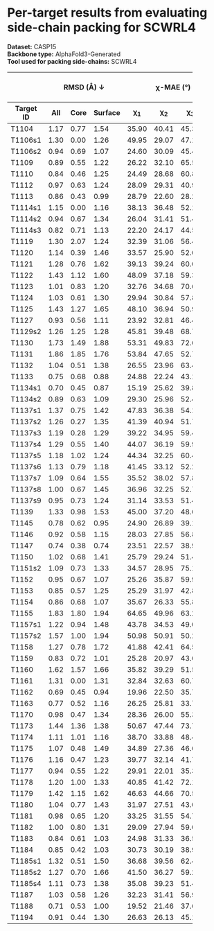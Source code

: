 # Per-target results from evaluating side-chain packing for SCWRL4

**Dataset:** CASP15  
**Backbone type:** AlphaFold3-Generated  
**Tool used for packing side-chains:** SCWRL4  
<table style="width:85%;">
  <thead>
    <tr>
      <th></th>
      <th colspan="3"><strong>RMSD (Å) ↓</strong></th>
      <th colspan="4"><strong>&chi;-MAE (°) ↓</strong></th>
      <th><strong>RR (%) ↑</strong></th>
      <th colspan="3"><strong>Steric Clashes (#) ↓</strong></th>
    </tr>
    <tr>
      <th><strong>Target ID</strong></th>
      <th><strong>All</strong></th>
      <th><strong>Core</strong></th>
      <th><strong>Surface</strong></th>
      <th>&chi;<sub>1</sub></th>
      <th>&chi;<sub>2</sub></th>
      <th>&chi;<sub>3</sub></th>
      <th>&chi;<sub>4</sub></th>
      <th>&chi;<sub>1-4</sub></th>
      <th>100%</th>
      <th>90%</th>
      <th>80%</th>
    </tr>
  </thead>
  <tbody>
    <tr>
      <td>T1104</td>
      <td>1.17</td>
      <td>0.77</td>
      <td>1.54</td>
      <td>35.90</td>
      <td>40.41</td>
      <td>45.31</td>
      <td>61.07</td>
      <td>48.4</td>
      <td>79.0</td>
      <td>15.0</td>
      <td>0.0</td>
    </tr>
    <tr>
      <td>T1106s1</td>
      <td>1.30</td>
      <td>0.00</td>
      <td>1.26</td>
      <td>49.95</td>
      <td>29.07</td>
      <td>47.12</td>
      <td>57.09</td>
      <td>53.2</td>
      <td>17.0</td>
      <td>5.0</td>
      <td>0.0</td>
    </tr>
    <tr>
      <td>T1106s2</td>
      <td>0.94</td>
      <td>0.69</td>
      <td>1.07</td>
      <td>24.60</td>
      <td>30.09</td>
      <td>45.44</td>
      <td>56.70</td>
      <td>53.2</td>
      <td>47.0</td>
      <td>10.0</td>
      <td>1.0</td>
    </tr>
    <tr>
      <td>T1109</td>
      <td>0.89</td>
      <td>0.55</td>
      <td>1.22</td>
      <td>26.22</td>
      <td>32.10</td>
      <td>65.57</td>
      <td>44.15</td>
      <td>60.8</td>
      <td>89.0</td>
      <td>18.0</td>
      <td>5.0</td>
    </tr>
    <tr>
      <td>T1110</td>
      <td>0.84</td>
      <td>0.46</td>
      <td>1.25</td>
      <td>24.49</td>
      <td>28.68</td>
      <td>60.84</td>
      <td>34.23</td>
      <td>66.3</td>
      <td>106.0</td>
      <td>23.0</td>
      <td>4.0</td>
    </tr>
    <tr>
      <td>T1112</td>
      <td>0.97</td>
      <td>0.63</td>
      <td>1.24</td>
      <td>28.09</td>
      <td>29.31</td>
      <td>40.98</td>
      <td>65.51</td>
      <td>53.6</td>
      <td>197.0</td>
      <td>29.0</td>
      <td>8.0</td>
    </tr>
    <tr>
      <td>T1113</td>
      <td>0.86</td>
      <td>0.43</td>
      <td>0.99</td>
      <td>28.79</td>
      <td>22.60</td>
      <td>28.24</td>
      <td>14.13</td>
      <td>61.3</td>
      <td>67.0</td>
      <td>10.0</td>
      <td>1.0</td>
    </tr>
    <tr>
      <td>T1114s1</td>
      <td>1.15</td>
      <td>0.00</td>
      <td>1.16</td>
      <td>38.13</td>
      <td>36.48</td>
      <td>52.11</td>
      <td>42.26</td>
      <td>46.8</td>
      <td>32.0</td>
      <td>3.0</td>
      <td>2.0</td>
    </tr>
    <tr>
      <td>T1114s2</td>
      <td>0.94</td>
      <td>0.67</td>
      <td>1.34</td>
      <td>26.04</td>
      <td>31.41</td>
      <td>51.42</td>
      <td>77.12</td>
      <td>54.8</td>
      <td>196.0</td>
      <td>63.0</td>
      <td>24.0</td>
    </tr>
    <tr>
      <td>T1114s3</td>
      <td>0.82</td>
      <td>0.71</td>
      <td>1.13</td>
      <td>22.20</td>
      <td>24.17</td>
      <td>44.55</td>
      <td>77.33</td>
      <td>61.0</td>
      <td>374.0</td>
      <td>111.0</td>
      <td>31.0</td>
    </tr>
    <tr>
      <td>T1119</td>
      <td>1.30</td>
      <td>2.07</td>
      <td>1.24</td>
      <td>32.39</td>
      <td>31.06</td>
      <td>56.42</td>
      <td>91.15</td>
      <td>45.0</td>
      <td>10.0</td>
      <td>2.0</td>
      <td>1.0</td>
    </tr>
    <tr>
      <td>T1120</td>
      <td>1.14</td>
      <td>0.39</td>
      <td>1.46</td>
      <td>33.57</td>
      <td>25.90</td>
      <td>52.01</td>
      <td>71.11</td>
      <td>49.7</td>
      <td>58.0</td>
      <td>8.0</td>
      <td>0.0</td>
    </tr>
    <tr>
      <td>T1121</td>
      <td>1.28</td>
      <td>0.76</td>
      <td>1.62</td>
      <td>39.13</td>
      <td>39.24</td>
      <td>60.00</td>
      <td>70.09</td>
      <td>41.3</td>
      <td>183.0</td>
      <td>35.0</td>
      <td>4.0</td>
    </tr>
    <tr>
      <td>T1122</td>
      <td>1.43</td>
      <td>1.12</td>
      <td>1.60</td>
      <td>48.09</td>
      <td>37.18</td>
      <td>59.32</td>
      <td>50.35</td>
      <td>45.0</td>
      <td>83.0</td>
      <td>20.0</td>
      <td>6.0</td>
    </tr>
    <tr>
      <td>T1123</td>
      <td>1.01</td>
      <td>0.83</td>
      <td>1.20</td>
      <td>32.76</td>
      <td>34.68</td>
      <td>70.67</td>
      <td>56.43</td>
      <td>49.7</td>
      <td>155.0</td>
      <td>45.0</td>
      <td>9.0</td>
    </tr>
    <tr>
      <td>T1124</td>
      <td>1.03</td>
      <td>0.61</td>
      <td>1.30</td>
      <td>29.94</td>
      <td>30.84</td>
      <td>57.87</td>
      <td>63.61</td>
      <td>57.2</td>
      <td>182.0</td>
      <td>35.0</td>
      <td>6.0</td>
    </tr>
    <tr>
      <td>T1125</td>
      <td>1.43</td>
      <td>1.27</td>
      <td>1.65</td>
      <td>48.10</td>
      <td>36.94</td>
      <td>50.92</td>
      <td>64.28</td>
      <td>30.6</td>
      <td>341.0</td>
      <td>70.0</td>
      <td>17.0</td>
    </tr>
    <tr>
      <td>T1127</td>
      <td>0.93</td>
      <td>0.56</td>
      <td>1.11</td>
      <td>23.92</td>
      <td>32.81</td>
      <td>46.41</td>
      <td>60.89</td>
      <td>56.4</td>
      <td>108.0</td>
      <td>19.0</td>
      <td>5.0</td>
    </tr>
    <tr>
      <td>T1129s2</td>
      <td>1.26</td>
      <td>1.25</td>
      <td>1.28</td>
      <td>45.81</td>
      <td>39.48</td>
      <td>68.79</td>
      <td>62.32</td>
      <td>41.1</td>
      <td>436.0</td>
      <td>125.0</td>
      <td>36.0</td>
    </tr>
    <tr>
      <td>T1130</td>
      <td>1.73</td>
      <td>1.49</td>
      <td>1.88</td>
      <td>53.31</td>
      <td>49.83</td>
      <td>72.65</td>
      <td>80.00</td>
      <td>30.5</td>
      <td>83.0</td>
      <td>29.0</td>
      <td>11.0</td>
    </tr>
    <tr>
      <td>T1131</td>
      <td>1.86</td>
      <td>1.85</td>
      <td>1.76</td>
      <td>53.84</td>
      <td>47.65</td>
      <td>52.79</td>
      <td>62.22</td>
      <td>28.0</td>
      <td>37.0</td>
      <td>7.0</td>
      <td>0.0</td>
    </tr>
    <tr>
      <td>T1132</td>
      <td>1.04</td>
      <td>0.51</td>
      <td>1.38</td>
      <td>26.55</td>
      <td>23.96</td>
      <td>63.49</td>
      <td>41.80</td>
      <td>58.5</td>
      <td>43.0</td>
      <td>11.0</td>
      <td>0.0</td>
    </tr>
    <tr>
      <td>T1133</td>
      <td>0.75</td>
      <td>0.68</td>
      <td>0.88</td>
      <td>24.88</td>
      <td>22.24</td>
      <td>43.16</td>
      <td>52.83</td>
      <td>63.7</td>
      <td>232.0</td>
      <td>46.0</td>
      <td>10.0</td>
    </tr>
    <tr>
      <td>T1134s1</td>
      <td>0.70</td>
      <td>0.45</td>
      <td>0.87</td>
      <td>15.19</td>
      <td>25.62</td>
      <td>39.81</td>
      <td>47.55</td>
      <td>61.3</td>
      <td>85.0</td>
      <td>22.0</td>
      <td>4.0</td>
    </tr>
    <tr>
      <td>T1134s2</td>
      <td>0.89</td>
      <td>0.63</td>
      <td>1.09</td>
      <td>29.30</td>
      <td>25.96</td>
      <td>52.46</td>
      <td>56.58</td>
      <td>52.0</td>
      <td>136.0</td>
      <td>41.0</td>
      <td>11.0</td>
    </tr>
    <tr>
      <td>T1137s1</td>
      <td>1.37</td>
      <td>0.75</td>
      <td>1.42</td>
      <td>47.83</td>
      <td>36.38</td>
      <td>54.16</td>
      <td>74.66</td>
      <td>41.7</td>
      <td>117.0</td>
      <td>25.0</td>
      <td>5.0</td>
    </tr>
    <tr>
      <td>T1137s2</td>
      <td>1.26</td>
      <td>0.27</td>
      <td>1.35</td>
      <td>41.39</td>
      <td>40.94</td>
      <td>51.75</td>
      <td>69.35</td>
      <td>43.4</td>
      <td>87.0</td>
      <td>9.0</td>
      <td>3.0</td>
    </tr>
    <tr>
      <td>T1137s3</td>
      <td>1.19</td>
      <td>0.28</td>
      <td>1.29</td>
      <td>39.22</td>
      <td>34.95</td>
      <td>59.41</td>
      <td>76.28</td>
      <td>42.7</td>
      <td>118.0</td>
      <td>27.0</td>
      <td>7.0</td>
    </tr>
    <tr>
      <td>T1137s4</td>
      <td>1.29</td>
      <td>0.55</td>
      <td>1.40</td>
      <td>44.07</td>
      <td>36.19</td>
      <td>59.98</td>
      <td>66.88</td>
      <td>40.6</td>
      <td>123.0</td>
      <td>20.0</td>
      <td>3.0</td>
    </tr>
    <tr>
      <td>T1137s5</td>
      <td>1.18</td>
      <td>1.02</td>
      <td>1.24</td>
      <td>44.34</td>
      <td>32.25</td>
      <td>60.44</td>
      <td>63.51</td>
      <td>42.6</td>
      <td>118.0</td>
      <td>23.0</td>
      <td>9.0</td>
    </tr>
    <tr>
      <td>T1137s6</td>
      <td>1.13</td>
      <td>0.79</td>
      <td>1.18</td>
      <td>41.45</td>
      <td>33.12</td>
      <td>52.25</td>
      <td>90.62</td>
      <td>42.4</td>
      <td>106.0</td>
      <td>20.0</td>
      <td>2.0</td>
    </tr>
    <tr>
      <td>T1137s7</td>
      <td>1.09</td>
      <td>0.64</td>
      <td>1.55</td>
      <td>35.52</td>
      <td>38.02</td>
      <td>57.89</td>
      <td>69.40</td>
      <td>42.7</td>
      <td>127.0</td>
      <td>25.0</td>
      <td>4.0</td>
    </tr>
    <tr>
      <td>T1137s8</td>
      <td>1.00</td>
      <td>0.67</td>
      <td>1.45</td>
      <td>36.96</td>
      <td>32.25</td>
      <td>52.76</td>
      <td>84.33</td>
      <td>53.4</td>
      <td>84.0</td>
      <td>15.0</td>
      <td>1.0</td>
    </tr>
    <tr>
      <td>T1137s9</td>
      <td>0.95</td>
      <td>0.73</td>
      <td>1.24</td>
      <td>31.14</td>
      <td>33.53</td>
      <td>51.49</td>
      <td>73.16</td>
      <td>54.4</td>
      <td>121.0</td>
      <td>20.0</td>
      <td>2.0</td>
    </tr>
    <tr>
      <td>T1139</td>
      <td>1.33</td>
      <td>0.98</td>
      <td>1.53</td>
      <td>45.00</td>
      <td>37.20</td>
      <td>48.66</td>
      <td>31.90</td>
      <td>36.9</td>
      <td>162.0</td>
      <td>33.0</td>
      <td>12.0</td>
    </tr>
    <tr>
      <td>T1145</td>
      <td>0.78</td>
      <td>0.62</td>
      <td>0.95</td>
      <td>24.90</td>
      <td>26.89</td>
      <td>39.15</td>
      <td>67.51</td>
      <td>54.4</td>
      <td>391.0</td>
      <td>80.0</td>
      <td>15.0</td>
    </tr>
    <tr>
      <td>T1146</td>
      <td>0.92</td>
      <td>0.58</td>
      <td>1.15</td>
      <td>28.03</td>
      <td>27.85</td>
      <td>56.84</td>
      <td>63.60</td>
      <td>56.2</td>
      <td>144.0</td>
      <td>32.0</td>
      <td>6.0</td>
    </tr>
    <tr>
      <td>T1147</td>
      <td>0.74</td>
      <td>0.38</td>
      <td>0.74</td>
      <td>23.51</td>
      <td>22.57</td>
      <td>38.98</td>
      <td>68.91</td>
      <td>69.7</td>
      <td>34.0</td>
      <td>9.0</td>
      <td>0.0</td>
    </tr>
    <tr>
      <td>T1150</td>
      <td>1.02</td>
      <td>0.68</td>
      <td>1.41</td>
      <td>25.79</td>
      <td>29.24</td>
      <td>51.45</td>
      <td>66.85</td>
      <td>53.2</td>
      <td>217.0</td>
      <td>52.0</td>
      <td>12.0</td>
    </tr>
    <tr>
      <td>T1151s2</td>
      <td>1.09</td>
      <td>0.73</td>
      <td>1.33</td>
      <td>34.57</td>
      <td>28.95</td>
      <td>75.19</td>
      <td>63.63</td>
      <td>50.0</td>
      <td>65.0</td>
      <td>24.0</td>
      <td>10.0</td>
    </tr>
    <tr>
      <td>T1152</td>
      <td>0.95</td>
      <td>0.67</td>
      <td>1.07</td>
      <td>25.26</td>
      <td>35.87</td>
      <td>59.96</td>
      <td>60.56</td>
      <td>55.0</td>
      <td>12.0</td>
      <td>1.0</td>
      <td>0.0</td>
    </tr>
    <tr>
      <td>T1153</td>
      <td>0.85</td>
      <td>0.57</td>
      <td>1.25</td>
      <td>25.29</td>
      <td>31.97</td>
      <td>42.88</td>
      <td>58.96</td>
      <td>58.3</td>
      <td>176.0</td>
      <td>57.0</td>
      <td>22.0</td>
    </tr>
    <tr>
      <td>T1154</td>
      <td>0.86</td>
      <td>0.68</td>
      <td>1.07</td>
      <td>35.67</td>
      <td>26.33</td>
      <td>55.85</td>
      <td>44.69</td>
      <td>57.3</td>
      <td>496.0</td>
      <td>82.0</td>
      <td>16.0</td>
    </tr>
    <tr>
      <td>T1155</td>
      <td>1.83</td>
      <td>1.80</td>
      <td>1.94</td>
      <td>64.65</td>
      <td>49.96</td>
      <td>63.26</td>
      <td>61.81</td>
      <td>18.0</td>
      <td>51.0</td>
      <td>14.0</td>
      <td>2.0</td>
    </tr>
    <tr>
      <td>T1157s1</td>
      <td>1.22</td>
      <td>0.94</td>
      <td>1.48</td>
      <td>43.78</td>
      <td>34.53</td>
      <td>49.05</td>
      <td>70.61</td>
      <td>41.5</td>
      <td>520.0</td>
      <td>116.0</td>
      <td>20.0</td>
    </tr>
    <tr>
      <td>T1157s2</td>
      <td>1.57</td>
      <td>1.00</td>
      <td>1.94</td>
      <td>50.98</td>
      <td>50.91</td>
      <td>50.24</td>
      <td>52.47</td>
      <td>32.8</td>
      <td>200.0</td>
      <td>38.0</td>
      <td>10.0</td>
    </tr>
    <tr>
      <td>T1158</td>
      <td>1.27</td>
      <td>0.78</td>
      <td>1.72</td>
      <td>41.88</td>
      <td>42.41</td>
      <td>64.58</td>
      <td>77.70</td>
      <td>32.8</td>
      <td>642.0</td>
      <td>141.0</td>
      <td>28.0</td>
    </tr>
    <tr>
      <td>T1159</td>
      <td>0.83</td>
      <td>0.72</td>
      <td>1.01</td>
      <td>25.28</td>
      <td>20.97</td>
      <td>43.68</td>
      <td>59.28</td>
      <td>61.4</td>
      <td>79.0</td>
      <td>16.0</td>
      <td>7.0</td>
    </tr>
    <tr>
      <td>T1160</td>
      <td>1.62</td>
      <td>1.57</td>
      <td>1.66</td>
      <td>35.82</td>
      <td>39.29</td>
      <td>51.55</td>
      <td>53.11</td>
      <td>42.9</td>
      <td>5.0</td>
      <td>3.0</td>
      <td>0.0</td>
    </tr>
    <tr>
      <td>T1161</td>
      <td>1.31</td>
      <td>0.00</td>
      <td>1.31</td>
      <td>32.84</td>
      <td>32.63</td>
      <td>60.77</td>
      <td>68.37</td>
      <td>48.6</td>
      <td>4.0</td>
      <td>0.0</td>
      <td>0.0</td>
    </tr>
    <tr>
      <td>T1162</td>
      <td>0.69</td>
      <td>0.45</td>
      <td>0.94</td>
      <td>19.96</td>
      <td>22.50</td>
      <td>35.78</td>
      <td>46.90</td>
      <td>65.7</td>
      <td>68.0</td>
      <td>18.0</td>
      <td>4.0</td>
    </tr>
    <tr>
      <td>T1163</td>
      <td>0.77</td>
      <td>0.52</td>
      <td>1.16</td>
      <td>26.25</td>
      <td>25.81</td>
      <td>33.79</td>
      <td>39.81</td>
      <td>63.6</td>
      <td>56.0</td>
      <td>13.0</td>
      <td>3.0</td>
    </tr>
    <tr>
      <td>T1170</td>
      <td>0.98</td>
      <td>0.47</td>
      <td>1.34</td>
      <td>28.36</td>
      <td>26.00</td>
      <td>55.38</td>
      <td>75.17</td>
      <td>56.3</td>
      <td>135.0</td>
      <td>24.0</td>
      <td>10.0</td>
    </tr>
    <tr>
      <td>T1173</td>
      <td>1.44</td>
      <td>1.36</td>
      <td>1.38</td>
      <td>50.67</td>
      <td>47.44</td>
      <td>73.74</td>
      <td>65.75</td>
      <td>36.4</td>
      <td>81.0</td>
      <td>14.0</td>
      <td>4.0</td>
    </tr>
    <tr>
      <td>T1174</td>
      <td>1.11</td>
      <td>1.01</td>
      <td>1.16</td>
      <td>38.70</td>
      <td>33.88</td>
      <td>48.42</td>
      <td>49.10</td>
      <td>52.3</td>
      <td>102.0</td>
      <td>22.0</td>
      <td>10.0</td>
    </tr>
    <tr>
      <td>T1175</td>
      <td>1.07</td>
      <td>0.48</td>
      <td>1.49</td>
      <td>34.89</td>
      <td>27.36</td>
      <td>46.69</td>
      <td>66.82</td>
      <td>53.6</td>
      <td>127.0</td>
      <td>26.0</td>
      <td>11.0</td>
    </tr>
    <tr>
      <td>T1176</td>
      <td>1.16</td>
      <td>0.47</td>
      <td>1.23</td>
      <td>39.77</td>
      <td>32.14</td>
      <td>41.74</td>
      <td>35.24</td>
      <td>45.1</td>
      <td>84.0</td>
      <td>18.0</td>
      <td>4.0</td>
    </tr>
    <tr>
      <td>T1177</td>
      <td>0.94</td>
      <td>0.55</td>
      <td>1.22</td>
      <td>29.91</td>
      <td>22.01</td>
      <td>35.35</td>
      <td>34.57</td>
      <td>60.6</td>
      <td>113.0</td>
      <td>19.0</td>
      <td>1.0</td>
    </tr>
    <tr>
      <td>T1178</td>
      <td>1.20</td>
      <td>1.00</td>
      <td>1.33</td>
      <td>40.85</td>
      <td>41.42</td>
      <td>72.18</td>
      <td>62.34</td>
      <td>37.8</td>
      <td>144.0</td>
      <td>23.0</td>
      <td>2.0</td>
    </tr>
    <tr>
      <td>T1179</td>
      <td>1.42</td>
      <td>1.15</td>
      <td>1.62</td>
      <td>46.63</td>
      <td>44.66</td>
      <td>70.54</td>
      <td>69.31</td>
      <td>42.0</td>
      <td>221.0</td>
      <td>56.0</td>
      <td>12.0</td>
    </tr>
    <tr>
      <td>T1180</td>
      <td>1.04</td>
      <td>0.77</td>
      <td>1.43</td>
      <td>31.97</td>
      <td>27.51</td>
      <td>43.02</td>
      <td>65.20</td>
      <td>52.8</td>
      <td>164.0</td>
      <td>29.0</td>
      <td>9.0</td>
    </tr>
    <tr>
      <td>T1181</td>
      <td>0.98</td>
      <td>0.65</td>
      <td>1.20</td>
      <td>33.25</td>
      <td>31.55</td>
      <td>54.72</td>
      <td>75.95</td>
      <td>53.2</td>
      <td>366.0</td>
      <td>63.0</td>
      <td>12.0</td>
    </tr>
    <tr>
      <td>T1182</td>
      <td>1.00</td>
      <td>0.80</td>
      <td>1.31</td>
      <td>29.09</td>
      <td>27.94</td>
      <td>59.07</td>
      <td>63.18</td>
      <td>47.6</td>
      <td>363.0</td>
      <td>82.0</td>
      <td>21.0</td>
    </tr>
    <tr>
      <td>T1183</td>
      <td>0.84</td>
      <td>0.61</td>
      <td>1.03</td>
      <td>24.98</td>
      <td>31.33</td>
      <td>36.58</td>
      <td>47.18</td>
      <td>58.3</td>
      <td>119.0</td>
      <td>30.0</td>
      <td>5.0</td>
    </tr>
    <tr>
      <td>T1184</td>
      <td>0.85</td>
      <td>0.42</td>
      <td>1.03</td>
      <td>30.73</td>
      <td>30.19</td>
      <td>38.95</td>
      <td>78.03</td>
      <td>57.4</td>
      <td>51.0</td>
      <td>5.0</td>
      <td>1.0</td>
    </tr>
    <tr>
      <td>T1185s1</td>
      <td>1.32</td>
      <td>0.51</td>
      <td>1.50</td>
      <td>36.68</td>
      <td>39.56</td>
      <td>62.49</td>
      <td>53.93</td>
      <td>41.9</td>
      <td>18.0</td>
      <td>5.0</td>
      <td>2.0</td>
    </tr>
    <tr>
      <td>T1185s2</td>
      <td>1.27</td>
      <td>0.70</td>
      <td>1.66</td>
      <td>41.50</td>
      <td>36.27</td>
      <td>59.28</td>
      <td>56.88</td>
      <td>37.8</td>
      <td>134.0</td>
      <td>21.0</td>
      <td>5.0</td>
    </tr>
    <tr>
      <td>T1185s4</td>
      <td>1.11</td>
      <td>0.73</td>
      <td>1.38</td>
      <td>35.08</td>
      <td>39.23</td>
      <td>51.42</td>
      <td>79.14</td>
      <td>40.1</td>
      <td>132.0</td>
      <td>23.0</td>
      <td>2.0</td>
    </tr>
    <tr>
      <td>T1187</td>
      <td>1.03</td>
      <td>0.58</td>
      <td>1.26</td>
      <td>32.23</td>
      <td>31.41</td>
      <td>56.97</td>
      <td>43.58</td>
      <td>45.7</td>
      <td>79.0</td>
      <td>15.0</td>
      <td>2.0</td>
    </tr>
    <tr>
      <td>T1188</td>
      <td>0.71</td>
      <td>0.53</td>
      <td>1.00</td>
      <td>19.52</td>
      <td>21.46</td>
      <td>37.67</td>
      <td>46.82</td>
      <td>62.3</td>
      <td>315.0</td>
      <td>53.0</td>
      <td>3.0</td>
    </tr>
    <tr>
      <td>T1194</td>
      <td>0.91</td>
      <td>0.44</td>
      <td>1.30</td>
      <td>26.63</td>
      <td>26.13</td>
      <td>45.13</td>
      <td>47.86</td>
      <td>56.2</td>
      <td>55.0</td>
      <td>10.0</td>
      <td>3.0</td>
    </tr>
  </tbody>
</table>
